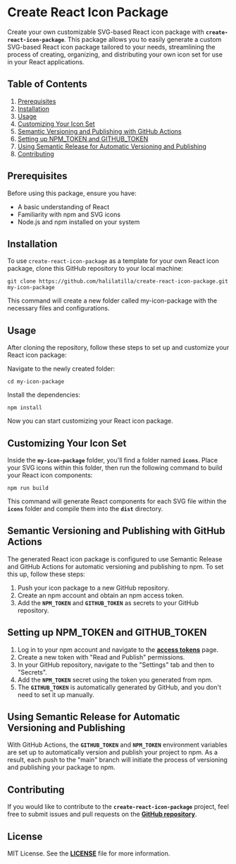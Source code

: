 # **Create React Icon Package**

Create your own customizable SVG-based React icon package with **`create-react-icon-package`**. This package allows you to easily generate a custom SVG-based React icon package tailored to your needs, streamlining the process of creating, organizing, and distributing your own icon set for use in your React applications.

## **Table of Contents**

1. [Prerequisites](#prerequisites)
2. [Installation](#installation)
3. [Usage](#usage)
4. [Customizing Your Icon Set](#customizing-your-icon-set)
5. [Semantic Versioning and Publishing with GitHub Actions](#semantic-versioning-and-publishing-with-github-actions)
6. [Setting up NPM_TOKEN and GITHUB_TOKEN](#setting-up-npm_token-and-github_token)
7. [Using Semantic Release for Automatic Versioning and Publishing](#using-semantic-release-for-automatic-versioning-and-publishing)
8. [Contributing](#contributing)

## **Prerequisites**

Before using this package, ensure you have:

- A basic understanding of React
- Familiarity with npm and SVG icons
- Node.js and npm installed on your system

## **Installation**

To use `create-react-icon-package` as a template for your own React icon package, clone this GitHub repository to your local machine:

```
git clone https://github.com/halilatilla/create-react-icon-package.git my-icon-package
```
This command will create a new folder called my-icon-package with the necessary files and configurations.

## **Usage**

After cloning the repository, follow these steps to set up and customize your React icon package:


Navigate to the newly created folder:

```
cd my-icon-package
```

Install the dependencies:

```
npm install
```


Now you can start customizing your React icon package.

## **Customizing Your Icon Set**

Inside the **`my-icon-package`** folder, you'll find a folder named **`icons`**. Place your SVG icons within this folder, then run the following command to build your React icon components:

```
npm run build
```

This command will generate React components for each SVG file within the **`icons`** folder and compile them into the **`dist`** directory.

## **Semantic Versioning and Publishing with GitHub Actions**

The generated React icon package is configured to use Semantic Release and GitHub Actions for automatic versioning and publishing to npm. To set this up, follow these steps:

1. Push your icon package to a new GitHub repository.
2. Create an npm account and obtain an npm access token.
3. Add the **`NPM_TOKEN`** and **`GITHUB_TOKEN`** as secrets to your GitHub repository.

## **Setting up NPM_TOKEN and GITHUB_TOKEN**

1. Log in to your npm account and navigate to the **[access tokens](https://www.npmjs.com/settings/%3Cyour-username%3E/tokens)** page.
2. Create a new token with "Read and Publish" permissions.
3. In your GitHub repository, navigate to the "Settings" tab and then to "Secrets".
4. Add the **`NPM_TOKEN`** secret using the token you generated from npm.
5. The **`GITHUB_TOKEN`** is automatically generated by GitHub, and you don't need to set it up manually.

## **Using Semantic Release for Automatic Versioning and Publishing**

With GitHub Actions, the **`GITHUB_TOKEN`** and **`NPM_TOKEN`** environment variables are set up to automatically version and publish your project to npm. As a result, each push to the "main" branch will initiate the process of versioning and publishing your package to npm.

## **Contributing**

If you would like to contribute to the **`create-react-icon-package`** project, feel free to submit issues and pull requests on the **[GitHub repository](https://github.com/halilatilla/create-react-icon-package)**.

## **License**

MIT License. See the **[LICENSE](https://chat.openai.com/LICENSE)** file for more information.
